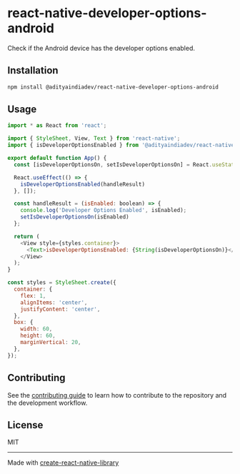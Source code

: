 # react-native-developer-options-android

Check if the Android device has the developer options enabled.

## Installation

```sh
npm install @adityaindiadev/react-native-developer-options-android
```

## Usage

```js
import * as React from 'react';

import { StyleSheet, View, Text } from 'react-native';
import { isDeveloperOptionsEnabled } from '@adityaindiadev/react-native-developer-options-android';

export default function App() {
  const [isDeveloperOptionsOn, setIsDeveloperOptionsOn] = React.useState<boolean | undefined>();

  React.useEffect(() => {
    isDeveloperOptionsEnabled(handleResult)
  }, []);

  const handleResult = (isEnabled: boolean) => {
    console.log('Developer Options Enabled', isEnabled);
    setIsDeveloperOptionsOn(isEnabled)
  };

  return (
    <View style={styles.container}>
      <Text>isDeveloperOptionsEnabled: {String(isDeveloperOptionsOn)}</Text>
    </View>
  );
}

const styles = StyleSheet.create({
  container: {
    flex: 1,
    alignItems: 'center',
    justifyContent: 'center',
  },
  box: {
    width: 60,
    height: 60,
    marginVertical: 20,
  },
});

```

## Contributing

See the [contributing guide](CONTRIBUTING.md) to learn how to contribute to the repository and the development workflow.

## License

MIT

---

Made with [create-react-native-library](https://github.com/callstack/react-native-builder-bob)
